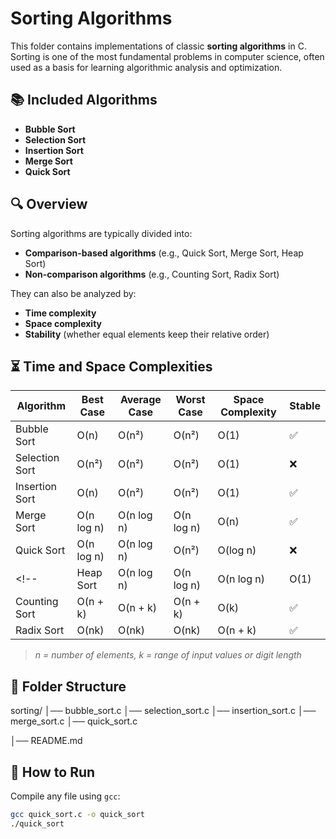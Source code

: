 # Sorting Algorithms

This folder contains implementations of classic **sorting algorithms** in C.  
Sorting is one of the most fundamental problems in computer science, often used as a basis for learning algorithmic analysis and optimization.

## 📚 Included Algorithms
- **Bubble Sort**  
- **Selection Sort**  
- **Insertion Sort**  
- **Merge Sort**  
- **Quick Sort**  
<!-- - **Heap Sort**  
- **Counting Sort** (non-comparison based)  
- **Radix Sort** (non-comparison based) -->

## 🔍 Overview
Sorting algorithms are typically divided into:
- **Comparison-based algorithms** (e.g., Quick Sort, Merge Sort, Heap Sort)  
- **Non-comparison algorithms** (e.g., Counting Sort, Radix Sort)  

They can also be analyzed by:
- **Time complexity**  
- **Space complexity**  
- **Stability** (whether equal elements keep their relative order)

## ⏳ Time and Space Complexities

| Algorithm       | Best Case | Average Case | Worst Case | Space Complexity | Stable |
|-----------------|-----------|--------------|-------------|------------------|--------|
| Bubble Sort     | O(n)      | O(n²)        | O(n²)       | O(1)             | ✅     |
| Selection Sort  | O(n²)     | O(n²)        | O(n²)       | O(1)             | ❌     |
| Insertion Sort  | O(n)      | O(n²)        | O(n²)       | O(1)             | ✅     |
| Merge Sort      | O(n log n)| O(n log n)   | O(n log n)  | O(n)             | ✅     |
| Quick Sort      | O(n log n)| O(n log n)   | O(n²)       | O(log n)         | ❌     |
<!--| Heap Sort       | O(n log n)| O(n log n)   | O(n log n)  | O(1)             | ❌     |
| Counting Sort   | O(n + k)  | O(n + k)     | O(n + k)    | O(k)             | ✅     |
| Radix Sort      | O(nk)     | O(nk)        | O(nk)       | O(n + k)         | ✅     |-->

> *n = number of elements, k = range of input values or digit length*

## 📂 Folder Structure

sorting/
│── bubble_sort.c
│── selection_sort.c
│── insertion_sort.c
│── merge_sort.c
│── quick_sort.c
<!--│── heap_sort.c
│── counting_sort.c
│── radix_sort.c -->
│── README.md

## 🚀 How to Run
Compile any file using `gcc`:
```bash
gcc quick_sort.c -o quick_sort
./quick_sort
